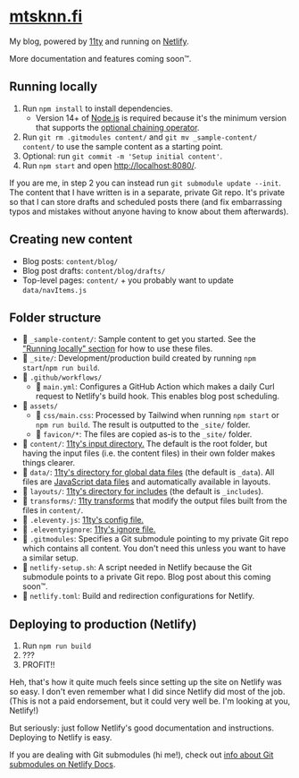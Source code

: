 # [mtsknn.fi](https://mtsknn.fi/)

My blog,
powered by [11ty](https://www.11ty.dev/)
and running on [Netlify](https://www.netlify.com/).

More documentation and features coming soon&trade;.

## Running locally

1. Run `npm install` to install dependencies.
   - Version 14+ of [Node.js](https://nodejs.org/) is required
     because it's the minimum version that supports
     the [optional chaining operator](https://developer.mozilla.org/en-US/docs/Web/JavaScript/Reference/Operators/Optional_chaining).
2. Run `git rm .gitmodules content/` and `git mv _sample-content/ content/`
   to use the sample content as a starting point.
3. Optional: run `git commit -m 'Setup initial content'`.
4. Run `npm start` and open <http://localhost:8080/>.

If you are me,
in step 2 you can instead run `git submodule update --init`.
The content that I have written
is in a separate, private Git repo.
It's private so that I can store drafts and scheduled posts there
(and fix embarrassing typos and mistakes
without anyone having to know about them afterwards).

## Creating new content

- Blog posts: `content/blog/`
- Blog post drafts: `content/blog/drafts/`
- Top-level pages: `content/`
  \+ you probably want to update `data/navItems.js`

## Folder structure

- 📂 `_sample-content/`:
  Sample content to get you started.
  See the ["Running locally" section](#running-locally)
  for how to use these files.
- 📂 `_site/`:
  Development/production build
  created by running `npm start`/`npm run build`.
- 📂 `.github/workflows/`
  - 📄 `main.yml`:
    Configures a GitHub Action
    which makes a daily Curl request to Netlify's build hook.
    This enables blog post scheduling.
- 📂 `assets/`
  - 📄 `css/main.css`:
    Processed by Tailwind
    when running `npm start` or `npm run build`.
    The result is outputted to the `_site/` folder.
  - 📄 `favicon/*`:
    The files are copied as-is to the `_site/` folder.
- 📂 `content/`:
  [11ty's input directory.](https://www.11ty.dev/docs/config/#input-directory)
  The default is the root folder,
  but having the input files (i.e. the content files) in their own folder
  makes things clearer.
- 📂 `data/`:
  [11ty's directory for global data files](https://www.11ty.dev/docs/config/#directory-for-global-data-files)
  (the default is `_data`).
  All files are [JavaScript data files](https://www.11ty.dev/docs/data-js/)
  and automatically available in layouts.
- 📂 `layouts/`:
  [11ty's directory for includes](https://www.11ty.dev/docs/config/#directory-for-includes)
  (the default is `_includes`).
- 📂 `transforms/`:
  [11ty transforms](https://www.11ty.dev/docs/config/#transforms)
  that modify the output files built from the files in `content/`.
- 📄 `.eleventy.js`:
  [11ty's config file.](https://www.11ty.dev/docs/config/)
- 📄 `.eleventyignore`:
  [11ty's ignore file.](https://www.11ty.dev/docs/ignores/)
- 📄 `.gitmodules`:
  Specifies a Git submodule pointing to my private Git repo
  which contains all content.
  You don't need this
  unless you want to have a similar setup.
- 📄 `netlify-setup.sh`:
  A script needed in Netlify
  because the Git submodule points to a private Git repo.
  Blog post about this coming soon&trade;.
- 📄 `netlify.toml`:
  Build and redirection configurations for Netlify.

## Deploying to production (Netlify)

1. Run `npm run build`
2. ???
3. PROFIT!!

Heh,
that's how it quite much feels
since setting up the site on Netlify was so easy.
I don't even remember what I did
since Netlify did most of the job.
(This is not a paid endorsement,
but it could very well be.
I'm looking at you, Netlify!)

But seriously:
just follow Netlify's good documentation and instructions.
Deploying to Netlify is easy.

If you are dealing with Git submodules (hi me!),
check out
[info about Git submodules on Netlify Docs](https://docs.netlify.com/configure-builds/repo-permissions-linking/#git-submodules).
